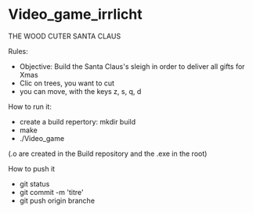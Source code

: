 # Video_game_irrlicht

THE WOOD CUTER SANTA CLAUS

Rules:

- Objective: Build the Santa Claus's sleigh in order to deliver all gifts for Xmas
- Clic on trees, you want to cut
- you can move, with the keys z, s, q, d

How to run it:

- create a build repertory: mkdir build
- make
- ./Video_game

(.o are created in the Build repository and the .exe in the root)


How to push it

- git status
- git commit -m 'titre' 
- git push origin branche 
